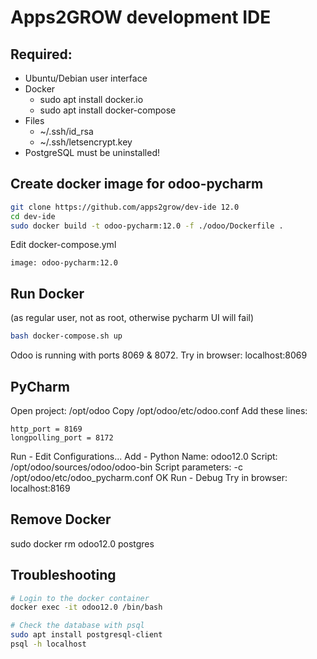 # Apps2GROW development IDE

## Required:
- Ubuntu/Debian user interface
- Docker
  - sudo apt install docker.io
  - sudo apt install docker-compose
- Files
  - ~/.ssh/id_rsa
  - ~/.ssh/letsencrypt.key
- PostgreSQL must be uninstalled! 

## Create docker image for odoo-pycharm
```bash
git clone https://github.com/apps2grow/dev-ide 12.0
cd dev-ide
sudo docker build -t odoo-pycharm:12.0 -f ./odoo/Dockerfile .
```
Edit docker-compose.yml
```
image: odoo-pycharm:12.0
```
## Run Docker 
(as regular user, not as root, otherwise pycharm UI will fail)
```bash
bash docker-compose.sh up
```
Odoo is running with ports 8069 & 8072.
Try in browser: localhost:8069

## PyCharm
Open project: /opt/odoo
Copy /opt/odoo/etc/odoo.conf
Add these lines:
```
http_port = 8169
longpolling_port = 8172
```
Run - Edit Configurations...
Add - Python
Name: odoo12.0
Script: /opt/odoo/sources/odoo/odoo-bin
Script parameters: -c /opt/odoo/etc/odoo_pycharm.conf
OK
Run - Debug
Try in browser: localhost:8169

## Remove Docker
sudo docker rm odoo12.0 postgres

## Troubleshooting
```bash
# Login to the docker container
docker exec -it odoo12.0 /bin/bash

# Check the database with psql
sudo apt install postgresql-client
psql -h localhost

```